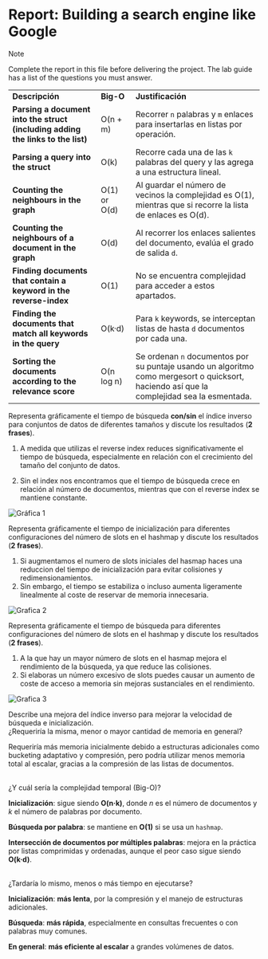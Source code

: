 # Report: Building a search engine like Google

> [!NOTE]  
> Complete the report in this file before delivering the project.
> The lab guide has a list of the questions you must answer.

<table>
  <tr>
   <td><strong>Descripción</strong>
   </td>
   <td><strong>Big-O</strong>
   </td>
   <td><strong>Justificación</strong>
   </td>
  </tr>
  <tr>
   <td><strong>Parsing a document into the struct (including adding the links to the list)</strong>
   </td>
   <td>O(n + m)
   </td>
   <td>Recorrer <code>n</code> palabras y <code>m</code> enlaces para insertarlas en listas por operación.
   </td>
  </tr>
  <tr>
   <td><strong>Parsing a query into the struct</strong>
   </td>
   <td>O(k)
   </td>
   <td>Recorre cada una de las <code>k</code> palabras del query y las agrega a una estructura lineal.
   </td>
  </tr>
  <tr>
   <td><strong>Counting the neighbours in the graph</strong>
   </td>
   <td>O(1) or O(d)
   </td>
   <td>Al guardar el número de vecinos la complejidad es O(1), mientras que si recorre la lista de enlaces es O(d).
   </td>
  </tr>
  <tr>
   <td><strong>Counting the neighbours of a document in the graph</strong>
   </td>
   <td>O(d)
   </td>
   <td>Al recorrer los enlaces salientes del documento, evalúa el grado de salida <code>d</code>.
   </td>
  </tr>
  <tr>
   <td><strong>Finding documents that contain a keyword in the reverse-index</strong>
   </td>
   <td>O(1)
   </td>
   <td>No se encuentra complejidad para acceder a estos apartados.
   </td>
  </tr>
  <tr>
   <td><strong>Finding the documents that match all keywords in the query</strong>
   </td>
   <td>O(k·d)
   </td>
   <td>Para <code>k</code> keywords, se interceptan listas de hasta <code>d</code> documentos por cada una.
   </td>
  </tr>
  <tr>
   <td><strong>Sorting the documents according to the relevance score</strong>
   </td>
   <td>O(n log n)
   </td>
   <td>Se ordenan <code>n</code> documentos por su puntaje usando un algoritmo como mergesort o quicksort, haciendo así que la complejidad sea la esmentada.
   </td>
  </tr>
</table>


Representa gráficamente el tiempo de búsqueda **con/sin** el índice inverso para conjuntos de datos de diferentes tamaños y discute los resultados (**2 frases**).



1. A medida que utilizas el reverse index reduces significativamente el tiempo de búsqueda, especialmente en relación con el crecimiento del tamaño del conjunto de datos. 

2. Sin el index nos encontramos que el tiempo de búsqueda crece en relación al número de documentos, mientras que con el reverse index se mantiene constante.

![Gráfica 1](graficas/grafica%201.JPG) 


Representa gráficamente el tiempo de inicialización para diferentes configuraciones del número de slots en el hashmap y discute los resultados (**2 frases**).



1. Si augmentamos el numero de slots iniciales del hasmap haces una reduccion del tiempo de inicialización para evitar colisiones y redimensionamientos.
2. Sin embargo, el tiempo se estabiliza o incluso aumenta ligeramente linealmente al coste de reservar de memoria innecesaria. 

![Grafica 2](graficas/grafica%202.JPG)

Representa gráficamente el tiempo de búsqueda para diferentes configuraciones del número de slots en el hashmap y discute los resultados (**2 frases**).


1. A la que hay un mayor número de slots en el hasmap mejora el rendimiento de la búsqueda, ya que reduce las colisiones.
2. Si elaboras un número excesivo de slots puedes causar un aumento de coste de acceso a memoria sin mejoras sustanciales en el rendimiento. 

![Grafica 3](graficas/grafica%203.JPG)


Describe una mejora del índice inverso para mejorar la velocidad de búsqueda e inicialización. \
 ¿Requeriría la misma, menor o mayor cantidad de memoria en general?

Requeriría más memoria inicialmente debido a estructuras adicionales como bucketing adaptativo y compresión, pero podría utilizar menos memoria total al escalar, gracias a la compresión de las listas de documentos.

 \
 ¿Y cuál sería la complejidad temporal (Big-O)?

**Inicialización**: sigue siendo **O(n·k)**, donde *n* es el número de documentos y *k* el número de palabras por documento. 


**Búsqueda por palabra**: se mantiene en **O(1)** si se usa un `hashmap`. 


**Intersección de documentos por múltiples palabras**: mejora en la práctica por listas comprimidas y ordenadas, aunque el peor caso sigue siendo **O(k·d)**.

 \
 ¿Tardaría lo mismo, menos o más tiempo en ejecutarse?

**Inicialización**: **más lenta**, por la compresión y el manejo de estructuras adicionales. 


**Búsqueda**: **más rápida**, especialmente en consultas frecuentes o con palabras muy comunes. 


**En general**: **más eficiente al escalar** a grandes volúmenes de datos.
